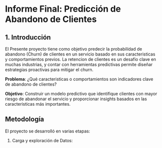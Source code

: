 # Informe Final: Predicción de Abandono de Clientes

## 1. Introducción

El Presente proyecto tiene como objetivo predecir la probabilídad de abandono (Churn) 
de clientes en un servicio basado en sus caracteristicas y comportamientos previos. 
La retencion de clientes es un desafio clave en muchas industrias, y contar con 
herramientas predictivas permite diseñar estrategias proactivas para mitigar el churn.

**Problema**: ¿Qué caracteristicas o comportamientos son indicadores clave de abandono 
de clientes?

**Objetivo**: Construir un modelo predictivo que identifique clientes con mayor riesgo 
de abandonar el servicio y proporcionar insights basados en las caracteristicas más 
importantes.

## Metodología
El proyecto se desarrolló en varias etapas:
1. Carga y exploración de Datos:
